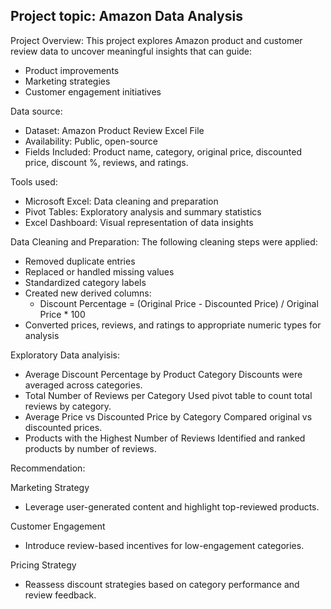 ## Project topic: Amazon Data Analysis

Project Overview:
This project explores Amazon product and customer review data to uncover meaningful insights that can guide:
- Product improvements
- Marketing strategies
- Customer engagement initiatives

Data source:
- Dataset: Amazon Product Review Excel File
- Availability: Public, open-source
- Fields Included: Product name, category, original price, discounted price, discount %, reviews, and ratings.

Tools used:
- Microsoft Excel: Data cleaning and preparation
- Pivot Tables: Exploratory analysis and summary statistics
- Excel Dashboard: Visual representation of data insights

Data Cleaning and Preparation:
The following cleaning steps were applied:
- Removed duplicate entries
- Replaced or handled missing values
- Standardized category labels
- Created new derived columns:
  * Discount Percentage = (Original Price - Discounted Price) / Original Price * 100
- Converted prices, reviews, and ratings to appropriate numeric types for analysis

Exploratory Data analyisis:
- Average Discount Percentage by Product Category
Discounts were averaged across categories.
- Total Number of Reviews per Category
Used pivot table to count total reviews by category.
- Average Price vs Discounted Price by Category
Compared original vs discounted prices.
- Products with the Highest Number of Reviews
Identified and ranked products by number of reviews.

Recommendation:

Marketing Strategy
- Leverage user-generated content and highlight top-reviewed products.

Customer Engagement
- Introduce review-based incentives for low-engagement categories.

Pricing Strategy
- Reassess discount strategies based on category performance and review feedback.











